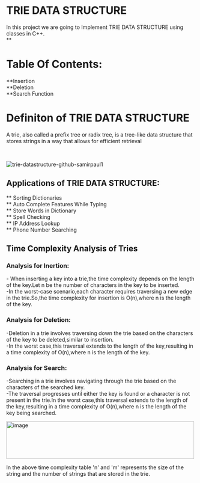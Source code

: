 # TRIE DATA STRUCTURE

In this project we are going to Implement TRIE DATA STRUCTURE using classes in C++.
<br>
**<h1>Table Of Contents:</h1>
    **Insertion
    <br>
    **Deletion
    <br>
    **Search Function

<h1>Definiton of TRIE DATA STRUCTURE</h1>
<p>
A trie, also called a prefix tree or radix tree, is a tree-like data structure that stores strings in a way that allows for efficient retrieval</p>
<br>

![trie-datastructure-github-samirpaul1](https://github.com/CybersecurityDSA/trie/assets/143270886/bec5a4fd-7e15-4ef4-b600-dbd9b1e2df33)
<br>
<h2>Applications of TRIE DATA STRUCTURE:</h2>
<p>
    ** Sorting Dictionaries
    <br>
    ** Auto Complete Features While Typing
    <br>
    ** Store Words in Dictionary
    <br>
    ** Spell Checking
    <br>
    ** IP Address Lookup
    <br>
    ** Phone Number Searching
</p>
<h2>Time Complexity Analysis of Tries</h2>

<h3>Analysis for Inertion:</h3>
<p>
  - When inserting a key into a trie,the time complexity depends on the length of the key.Let n be the number of characters in the key to be inserted.<br>
   -In the worst-case scenario,each character requires traversing a new edge in the trie.So,the time complexity for insertion is O(n),where n is the length of the key. 
             
</p>
<h3>Analysis for Deletion:</h3>
<p>
  -Deletion in a trie involves traversing down the trie based on the characters of the key to be deleted,similar to insertion.<br>
  -In the worst case,this traversal extends to the length of the key,resulting in a time complexity of O(n),where n is the length of the key.
   
</p>

<h3>Analysis for Search:</h3>
<p>
 -Searching in a trie involves navigating through the trie based on the characters of the searched key.<br>
 -The traversal progresses until either the key is found or a character is not present in the trie.In the worst case,this traversal extends to the length of the key,resulting in a time complexity of O(n),where n is the length of the key being searched.
   
</p>
<img width="500" height="100" alt="image" src="https://github.com/CybersecurityDSA/trie/assets/164031015/7a141570-1a8f-4e77-8bba-1df6470bbf84">
<p>
   In the above time complexity table 'n' and 'm' represents the size of the string and the number of strings that are stored in the trie.
</p>





